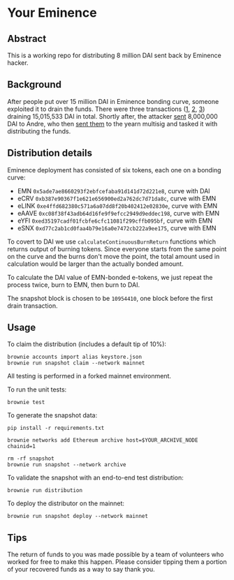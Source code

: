 # Your Eminence

## Abstract

This is a working repo for distributing 8 million DAI sent back by Eminence hacker.

## Background

After people put over 15 million DAI in Eminence bonding curve, someone exploited it to drain the funds.
There were three transactions ([1](https://etherscan.io/tx/0x3503253131644dd9f52802d071de74e456570374d586ddd640159cf6fb9b8ad8), [2](https://etherscan.io/tx/0x045b60411af18114f1986957a41296ba2a97ccff75a9b38af818800ea9da0b2a), [3](https://etherscan.io/tx/0x4f0f495dbcb58b452f268b9149a418524e43b13b55e780673c10b3b755340317)) draining 15,015,533 DAI in total.
Shortly after, the attacker [sent](https://etherscan.io/tx/0x7bc97357364222207f1f011b22ad98ba78fcd3c25d3398346caa3928cdf4a4dd) 8,000,000 DAI to Andre, who then [sent them](https://etherscan.io/tx/0x8a1fc0a078b7c1fc2338d0922d54da9e033ec4e814100a4a67e94fde3793d1a8) to the yearn multisig and tasked it with distributing the funds.


## Distribution details

Eminence deployment has consisted of six tokens, each one on a bonding curve:
- EMN `0x5ade7ae8660293f2ebfcefaba91d141d72d221e8`, curve with DAI
- eCRV `0xb387e90367f1e621e656900ed2a762dc7d71da8c`, curve with EMN
- eLINK `0xe4ffd682380c571a6a07dd8f20b402412e02830e`, curve with EMN
- eAAVE `0xc08f38f43adb64d16fe9f9efcc2949d9eddec198`, curve with EMN
- eYFI `0xed35197cadf01fcbfe6cfc11081f299cffb095bf`, curve with EMN
- eSNX `0xd77c2ab1cd0faa4b79e16a0e7472cb222a9ee175`, curve with EMN

To covert to DAI we use `calculateContinuousBurnReturn` functions which returns output of burning tokens.
Since everyone starts from the same point on the curve and the burns don't move the point, the total amount used in calculation would be larger than the actually bonded amount.

To calculate the DAI value of EMN-bonded e-tokens, we just repeat the process twice, burn to EMN, then burn to DAI.

The snapshot block is chosen to be `10954410`, one block before the first drain transaction.

## Usage

To claim the distribution (includes a default tip of 10%):
```
brownie accounts import alias keystore.json
brownie run snapshot claim --network mainnet
```

All testing is performed in a forked mainnet environment.

To run the unit tests:

```
brownie test
```

To generate the snapshot data:

```
pip install -r requirements.txt

brownie networks add Ethereum archive host=$YOUR_ARCHIVE_NODE chainid=1

rm -rf snapshot
brownie run snapshot --network archive
```

To validate the snapshot with an end-to-end test distribution:

```
brownie run distribution
```

To deploy the distributor on the mainnet:

```
brownie run snapshot deploy --network mainnet
```

## Tips

The return of funds to you was made possible by a team of volunteers who worked for free to make this happen.
Please consider tipping them a portion of your recovered funds as a way to say thank you.
